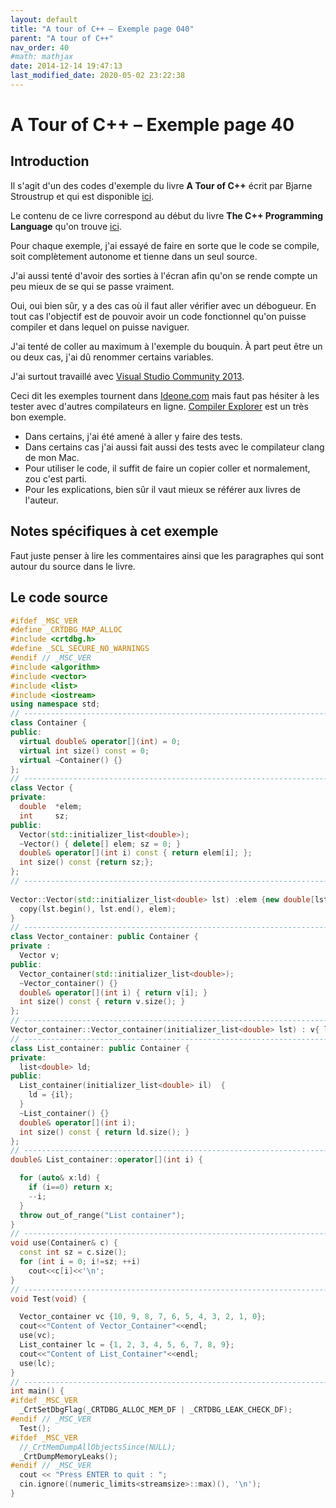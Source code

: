 ```yaml
---
layout: default
title: "A tour of C++ – Exemple page 040"
parent: "A tour of C++"
nav_order: 40
#math: mathjax
date: 2014-12-14 19:47:13
last_modified_date: 2020-05-02 23:22:38
---
```


# A Tour of C++ – Exemple page 40

## Introduction
Il s'agit d'un des codes d'exemple du livre **A Tour of C++** écrit par Bjarne Stroustrup et qui est disponible [ici](http://www.amazon.fr/Tour-C-Bjarne-Stroustrup/dp/0321958314/ref%3Dsr_1_1?ie=UTF8&qid=1416699327&sr=8-1&keywords=a+tour+of+c%2B%2B). 

Le contenu de ce livre correspond au début du livre **The C++ Programming Language** qu'on trouve [ici](http://www.amazon.fr/The-Programming-Language-Bjarne-Stroustrup/dp/0321563840/ref%3Dpd_sim_eb_3?ie=UTF8&refRID=0CR047TTJV1HA6CVA9XA).

Pour chaque exemple, j'ai essayé de faire en sorte que le code se compile, soit complètement autonome et tienne dans un seul source.

J'ai aussi tenté d'avoir des sorties à l'écran afin qu'on se rende compte un peu mieux de se qui se passe vraiment.

Oui, oui bien sûr, y a des cas où il faut aller vérifier avec un débogueur.
En tout cas l'objectif est de pouvoir avoir un code fonctionnel qu'on puisse compiler et dans lequel on puisse naviguer.

J'ai tenté de coller au maximum à l'exemple du bouquin. À part peut être un ou deux cas, j'ai dû renommer certains variables.

J'ai surtout travaillé avec [Visual Studio Community 2013](http://www.visualstudio.com/products/visual-studio-community-vs).

Ceci dit les exemples tournent dans [Ideone.com](http://ideone.com/) mais faut pas hésiter à les tester avec d'autres compilateurs en ligne. [Compiler Explorer](https://godbolt.org/) est un très bon exemple.

* Dans certains, j'ai été amené à aller y faire des tests.  
* Dans certains cas j'ai aussi fait aussi des tests avec le compilateur clang de mon Mac.  
* Pour utiliser le code, il suffit de faire un copier coller et normalement, zou c'est parti.  
* Pour les explications, bien sûr il vaut mieux se référer aux livres de l'auteur.  


## Notes spécifiques à cet exemple


Faut juste penser à lire les commentaires ainsi que les paragraphes qui sont autour du source dans le livre.


## Le code source

```cpp
#ifdef _MSC_VER
#define _CRTDBG_MAP_ALLOC
#include <crtdbg.h>
#define _SCL_SECURE_NO_WARNINGS                                                 // Avoid error with copy(...) in the initializer list ctor
#endif // _MSC_VER
#include <algorithm>
#include <vector>
#include <list>
#include <iostream>
using namespace std;
// ----------------------------------------------------------------------------
class Container {
public:
  virtual double& operator[](int) = 0;                                          // pure virtual function
  virtual int size() const = 0;                                                 // const member function (§4.2.1)
  virtual ~Container() {}                                                       // destructor (§4.2.2)
};
// ----------------------------------------------------------------------------
class Vector {
private:
  double  *elem;                                                                // elem points to an array of sz doubles
  int     sz;
public:
  Vector(std::initializer_list<double>);                                        // initialize with a list of doubles
  ~Vector() { delete[] elem; sz = 0; }                                          // destructor: release resources
  double& operator[](int i) const { return elem[i]; };
  int size() const {return sz;};
};
// ----------------------------------------------------------------------------
                                                                                // Initialize Vector with a list
Vector::Vector(std::initializer_list<double> lst) :elem {new double[lst.size()]}, sz {static_cast<int>(lst.size())} {
  copy(lst.begin(), lst.end(), elem);                                           // copy from lst into elem (§10.6)
}
// ----------------------------------------------------------------------------
class Vector_container: public Container {                                      // Vector_container implements Container
private :
  Vector v;
public:
  Vector_container(std::initializer_list<double>);                              // initialize with a list of doubles
  ~Vector_container() {}
  double& operator[](int i) { return v[i]; }
  int size() const { return v.size(); }
};
// ----------------------------------------------------------------------------
Vector_container::Vector_container(initializer_list<double> lst) : v{ lst } {}  // initialize with a list
// ----------------------------------------------------------------------------
class List_container: public Container {                                        // List_container implements Container
private:
  list<double> ld;                                                              // (standard-library) list of doubles (§9.3)
public:
  List_container(initializer_list<double> il)  {
    ld = {il};
  }
  ~List_container() {}
  double& operator[](int i);
  int size() const { return ld.size(); }
};
// ----------------------------------------------------------------------------
double& List_container::operator[](int i) {

  for (auto& x:ld) {
    if (i==0) return x;
    --i;
  }
  throw out_of_range("List container");
}
// ----------------------------------------------------------------------------
void use(Container& c) {
  const int sz = c.size();
  for (int i = 0; i!=sz; ++i)
    cout<<c[i]<<'\n';
}
// ----------------------------------------------------------------------------
void Test(void) {

  Vector_container vc {10, 9, 8, 7, 6, 5, 4, 3, 2, 1, 0};
  cout<<"Content of Vector_Container"<<endl;
  use(vc);
  List_container lc = {1, 2, 3, 4, 5, 6, 7, 8, 9};
  cout<<"Content of List_Container"<<endl;
  use(lc);
}
// ----------------------------------------------------------------------------
int main() {
#ifdef _MSC_VER
  _CrtSetDbgFlag(_CRTDBG_ALLOC_MEM_DF | _CRTDBG_LEAK_CHECK_DF);
#endif // _MSC_VER
  Test();
#ifdef _MSC_VER
  //_CrtMemDumpAllObjectsSince(NULL);                                             // Begins the dump from the start of program execution
  _CrtDumpMemoryLeaks();
#endif // _MSC_VER
  cout << "Press ENTER to quit : ";
  cin.ignore((numeric_limits<streamsize>::max)(), '\n');
}
```
